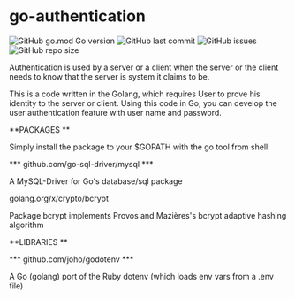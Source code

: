# go-authentication


![GitHub go.mod Go version](https://img.shields.io/github/go-mod/go-version/gogeek-dev/go-authentication)
![GitHub last commit](https://img.shields.io/github/last-commit/gogeek-dev/go-authentication)
![GitHub issues](https://img.shields.io/github/issues/gogeek-dev/go-authentication)
![GitHub repo size](https://img.shields.io/github/repo-size/gogeek-dev/go-authentication?color=orange)


Authentication is used by a server or a client when the server or the client needs to know that the server is system it claims to be.

This is a code written in the Golang, which requires User to prove his identity to the server or client. Using this code in Go, you can develop the user authentication feature with user name and password.

**PACKAGES **

Simply install the package to your $GOPATH with the go tool from shell:

 *** github.com/go-sql-driver/mysql ***	

A MySQL-Driver for Go's database/sql package

 golang.org/x/crypto/bcrypt

Package bcrypt implements Provos and Mazières's bcrypt adaptive hashing algorithm


**LIBRARIES **

*** github.com/joho/godotenv ***

A Go (golang) port of the Ruby dotenv (which loads env vars from a .env file)


